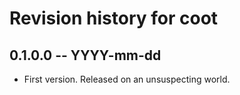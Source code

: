 # Revision history for coot

## 0.1.0.0 -- YYYY-mm-dd

* First version. Released on an unsuspecting world.
